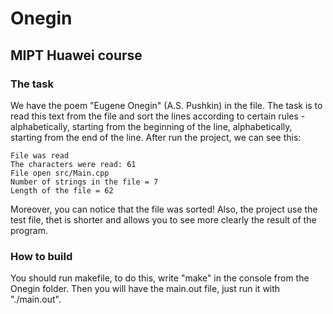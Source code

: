 Onegin
====
MIPT Huawei course
---
### The task
We have the poem "Eugene Onegin" (A.S. Pushkin) in the file. The task is to read this text from the file and sort the lines according to certain rules - alphabetically, starting from the beginning of the line, alphabetically, starting from the end of the line.
After run the project, we can see this:
~~~
File was read
The characters were read: 61
File open src/Main.cpp
Number of strings in the file = 7
Length of the file = 62
~~~
Moreover, you can notice that the file was sorted!
Also, the project use the test file, thet is shorter and allows you to see more clearly the result of the program. 
### How to build
You should run makefile, to do this, write "make" in the console from the Onegin folder. Then you will have the main.out file, just run it with "./main.out".